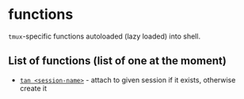 # functions

`tmux`-specific functions autoloaded (lazy loaded) into shell.

## List of functions (list of one at the moment)

- [`tan <session-name>`](./tan) - attach to given session if it exists, otherwise create it
